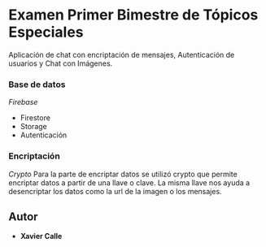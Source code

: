 # Examen Primer Bimestre de Tópicos Especiales

Aplicación de chat con encriptación de mensajes, 
Autenticación de usuarios y
Chat con Imágenes.

### Base de datos
_Firebase_
* Firestore
* Storage
* Autenticación

### Encriptación
_Crypto_
Para la parte de encriptar datos se utilizó crypto que permite encriptar datos a partir de una llave o clave. La misma llave nos ayuda a desencriptar los datos como 
la url de la imagen o los mensajes.

## Autor
* **Xavier Calle** 
